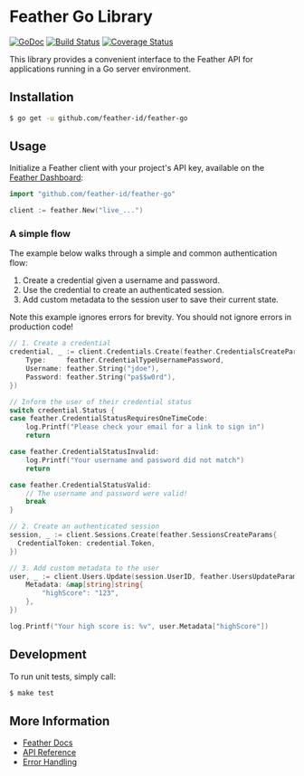 # Feather Go Library

[![GoDoc](http://img.shields.io/badge/godoc-reference-blue.svg)](http://godoc.org/github.com/feather-id/feather-go) [![Build Status](https://travis-ci.org/feather-id/feather-go.svg?branch=master)](https://travis-ci.org/feather-id/feather-go) [![Coverage Status](https://coveralls.io/repos/github/feather-id/feather-go/badge.svg?branch=master&service=github)](https://coveralls.io/github/feather-id/feather-go?branch=master&service=github)

This library provides a convenient interface to the Feather API for applications running in a Go server environment.

## Installation

```sh
$ go get -u github.com/feather-id/feather-go
```

## Usage

Initialize a Feather client with your project's API key, available on the [Feather Dashboard](https://feather.id/dashboard):

```go
import "github.com/feather-id/feather-go"

client := feather.New("live_...")
```

### A simple flow

The example below walks through a simple and common authentication flow:

1. Create a credential given a username and password.
2. Use the credential to create an authenticated session.
3. Add custom metadata to the session user to save their current state.

Note this example ignores errors for brevity. You should not ignore errors in production code!

```go
// 1. Create a credential
credential, _ := client.Credentials.Create(feather.CredentialsCreateParams{
	Type:     feather.CredentialTypeUsernamePassword,
	Username: feather.String("jdoe"),
	Password: feather.String("pa$$w0rd"),
})

// Inform the user of their credential status
switch credential.Status {
case feather.CredentialStatusRequiresOneTimeCode:
	log.Printf("Please check your email for a link to sign in")
	return

case feather.CredentialStatusInvalid:
	log.Printf("Your username and password did not match")
	return

case feather.CredentialStatusValid:
	// The username and password were valid!
	break
}

// 2. Create an authenticated session
session, _ := client.Sessions.Create(feather.SessionsCreateParams{
  CredentialToken: credential.Token,
})

// 3. Add custom metadata to the user
user, _ := client.Users.Update(session.UserID, feather.UsersUpdateParams{
	Metadata: &map[string]string{
		"highScore": "123",
	},
})

log.Printf("Your high score is: %v", user.Metadata["highScore"])
```

## Development

To run unit tests, simply call:

```sh
$ make test
```

## More Information

- [Feather Docs](https://feather.id/docs)
- [API Reference](https://feather.id/docs/reference/api)
- [Error Handling](https://feather.id/docs/reference/api#errors)
